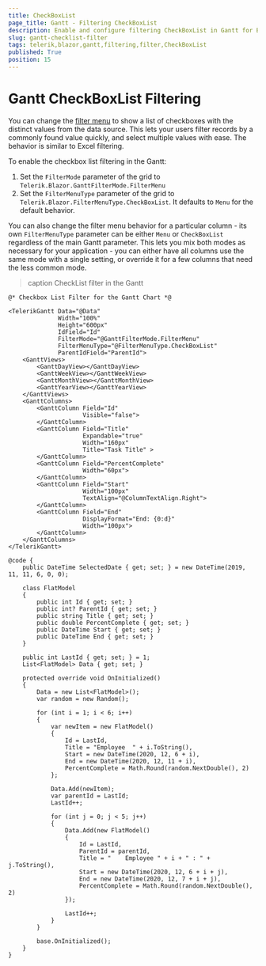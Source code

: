 ```yaml
---
title: CheckBoxList
page_title: Gantt - Filtering CheckBoxList
description: Enable and configure filtering CheckBoxList in Gantt for Blazor.
slug: gantt-checklist-filter
tags: telerik,blazor,gantt,filtering,filter,CheckBoxList
published: True
position: 15
---
```


# Gantt CheckBoxList Filtering

You can change the [filter menu](slug://gantt-filter-menu) to show a list of checkboxes with the distinct values from the data source. This lets your users filter records by a commonly found value quickly, and select multiple values with ease. The behavior is similar to Excel filtering.

To enable the checkbox list filtering in the Gantt:

1. Set the `FilterMode` parameter of the grid to `Telerik.Blazor.GanttFilterMode.FilterMenu`
1. Set the `FilterMenuType` parameter of the grid to `Telerik.Blazor.FilterMenuType.CheckBoxList`. It defaults to `Menu` for the default behavior.

You can also change the filter menu behavior for a particular column - its own `FilterMenuType` parameter can be either `Menu` or `CheckBoxList` regardless of the main Gantt parameter. This lets you mix both modes as necessary for your application - you can either have all columns use the same mode with a single setting, or override it for a few columns that need the less common mode.

>caption CheckList filter in the Gantt

````RAZOR
@* Checkbox List Filter for the Gantt Chart *@

<TelerikGantt Data="@Data"
              Width="100%"
              Height="600px"
              IdField="Id"
              FilterMode="@GanttFilterMode.FilterMenu"
              FilterMenuType="@FilterMenuType.CheckBoxList"
              ParentIdField="ParentId">
    <GanttViews>
        <GanttDayView></GanttDayView>
        <GanttWeekView></GanttWeekView>
        <GanttMonthView></GanttMonthView>
        <GanttYearView></GanttYearView>
    </GanttViews>
    <GanttColumns>
        <GanttColumn Field="Id"
                     Visible="false">
        </GanttColumn>
        <GanttColumn Field="Title"
                     Expandable="true"
                     Width="160px"
                     Title="Task Title" >
        </GanttColumn>
        <GanttColumn Field="PercentComplete"
                     Width="60px">
        </GanttColumn>
        <GanttColumn Field="Start"
                     Width="100px"
                     TextAlign="@ColumnTextAlign.Right">
        </GanttColumn>
        <GanttColumn Field="End"
                     DisplayFormat="End: {0:d}"
                     Width="100px">
        </GanttColumn>
    </GanttColumns>
</TelerikGantt>

@code {
    public DateTime SelectedDate { get; set; } = new DateTime(2019, 11, 11, 6, 0, 0);

    class FlatModel
    {
        public int Id { get; set; }
        public int? ParentId { get; set; }
        public string Title { get; set; }
        public double PercentComplete { get; set; }
        public DateTime Start { get; set; }
        public DateTime End { get; set; }
    }

    public int LastId { get; set; } = 1;
    List<FlatModel> Data { get; set; }

    protected override void OnInitialized()
    {
        Data = new List<FlatModel>();
        var random = new Random();

        for (int i = 1; i < 6; i++)
        {
            var newItem = new FlatModel()
            {
                Id = LastId,
                Title = "Employee  " + i.ToString(),
                Start = new DateTime(2020, 12, 6 + i),
                End = new DateTime(2020, 12, 11 + i),
                PercentComplete = Math.Round(random.NextDouble(), 2)
            };

            Data.Add(newItem);
            var parentId = LastId;
            LastId++;

            for (int j = 0; j < 5; j++)
            {
                Data.Add(new FlatModel()
                {
                    Id = LastId,
                    ParentId = parentId,
                    Title = "    Employee " + i + " : " + j.ToString(),
                    Start = new DateTime(2020, 12, 6 + i + j),
                    End = new DateTime(2020, 12, 7 + i + j),
                    PercentComplete = Math.Round(random.NextDouble(), 2)
                });

                LastId++;
            }
        }

        base.OnInitialized();
    }
}
````
  